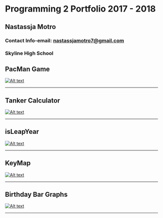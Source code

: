 # Programming 2 Portfolio 2017 - 2018
## Nastassja Motro
### Contact Info-email: [nastassjamotro7@gmail.com](mailto:nastassjamotro7@gmail.com)
### Skyline High School

## PacMan Game
[![Alt text](https://nastassjamotro.github.io/Programming-2-Portfolio/img/PacMan.png "PacMan Game")](https://nastassjamotro.github.io/Programming-2-Portfolio/PacMan)

-----
## Tanker Calculator
[![Alt text](https://nastassjamotro.github.io/Programming-2-Portfolio/img/TankCalc.png "Tanker Calculator")](https://nastassjamotro.github.io/Programming-2-Portfolio/TankerCalc)

-----
## isLeapYear
[![Alt text](https://nastassjamotro.github.io/Programming-2-Portfolio/img/isLeapYear.png "Leap Year")](https://nastassjamotro.github.io/Programming-2-Portfolio/isLeapYear)

-----
## KeyMap
[![Alt text](https://nastassjamotro.github.io/Programming-2-Portfolio/img/KeyMap.png "KeyMap")](https://nastassjamotro.github.io/Programming-2-Portfolio/KeyMap)

-----
## Birthday Bar Graphs
[![Alt text](https://nastassjamotro.github.io/Programming-2-Portfolio/img/BarGraphs.png)](https://nastassjamotro.github.io/Programming-2-Portfolio/BarGraph)

-----


